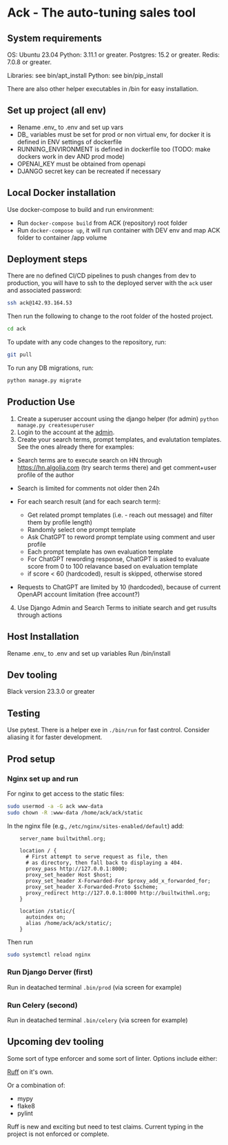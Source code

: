 # Ack - The auto-tuning sales tool

## System requirements

OS: Ubuntu 23.04
Python: 3.11.1 or greater.
Postgres: 15.2 or greater.
Redis: 7.0.8 or greater.

Libraries: see bin/apt_install
Python: see bin/pip_install

There are also other helper executables in /bin for easy installation.

## Set up project (all env)

- Rename .env_ to .env and set up vars
- DB_ variables must be set for prod or non virtual env, for docker it is defined in ENV settings of dockerfile
- RUNNING_ENVIRONMENT is defined in dockerfile too (TODO: make dockers work in dev AND prod mode)
- OPENAI_KEY must be obtained from openapi
- DJANGO secret key can be recreated if necessary

## Local Docker installation

Use docker-compose to build and run environment:

- Run `docker-compose build` from ACK (repository) root folder
- Run `docker-compose up`, it will run container with DEV env and map ACK folder to container /app volume


## Deployment steps

There are no defined CI/CD pipelines to push changes from dev to production, you will have to ssh
to the deployed server with the `ack` user and associated password:

```bash
ssh ack@142.93.164.53
```

Then run the following to change to the root folder of the hosted project.

```bash
cd ack
```

To update with any code changes to the repository, run:

```bash
git pull
```

To run any DB migrations, run:

```bash
python manage.py migrate
```

## Production Use
1. Create a superuser account using the django helper (for admin)
   `python manage.py createsuperuser`
2. Login to the account at the [admin](builtwithml.org/admin).
3. Create your search terms, prompt templates, and evalutation templates. See the ones already there for examples:

- Search terms are to execute search on HN through https://hn.algolia.com (try search terms there) and get comment+user profile of the author
- Search is limited for comments not older then 24h
- For each search result (and for each search term):
  - Get related prompt templates (i.e. - reach out message) and filter them by profile length)
  - Randomly select one  prompt template
  - Ask ChatGPT to reword prompt template using comment and user profile
  - Each prompt template has own evaluation template
  - For ChatGPT rewording response, ChatGPT is asked to evaluate score from 0 to 100 relavance based on evaluation template
  - if score < 60 (hardcoded), result is skipped, otherwise stored
  
- Requests to ChatGPT are limited by 10 (hardcoded), because of current OpenAPI account limitation (free account?)

4. Use Django Admin and Search Terms to initiate search and get rusults through actions

## Host Installation

Rename .env_ to .env and set up variables
Run /bin/install

## Dev tooling

Black version 23.3.0 or greater

## Testing

Use pytest. There is a helper exe in `./bin/run` for fast
control. Consider aliasing it for faster development.

## Prod setup

### Nginx set up and run
For nginx to get access to the static files:
```bash
sudo usermod -a -G ack www-data
sudo chown -R :www-data /home/ack/ack/static
```

In the nginx file (e.g., `/etc/nginx/sites-enabled/default`) add:

```
    server_name builtwithml.org;

    location / {
      # First attempt to serve request as file, then
      # as directory, then fall back to displaying a 404.
      proxy_pass http://127.0.0.1:8000;
      proxy_set_header Host $host;
      proxy_set_header X-Forwarded-For $proxy_add_x_forwarded_for;
      proxy_set_header X-Forwarded-Proto $scheme;
      proxy_redirect http://127.0.0.1:8000 http://builtwithml.org;
    }

    location /static/{
      autoindex on;
      alias /home/ack/ack/static/;
    }
```

Then run

```bash
sudo systemctl reload nginx
```

### Run Django Derver (first)
Run in deatached terminal `.bin/prod` (via screen for example)

### Run Celery (second)
Run in deatached terminal `.bin/celery` (via screen for example)

## Upcoming dev tooling

Some sort of type enforcer and some sort of linter. Options
include either:

[Ruff](https://github.com/charliermarsh/ruff) on it's own.

Or a combination of:

- mypy
- flake8
- pylint

Ruff is new and exciting but need to test claims. Current
typing in the project is not enforced or complete.
